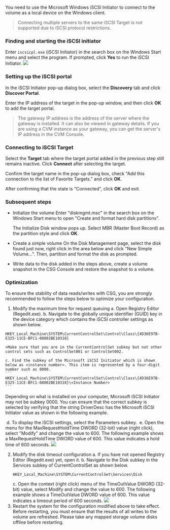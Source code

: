 
You need to use the Microsoft Windows iSCSI Initiator to connect to the volume as a local device on the Windows client.

>Connecting multiple servers to the same iSCSI Target is not supported due to iSCSI protocol restrictions.

### Finding and starting the iSCSI initiator
Enter `iscsicpl.exe` (iSCSI Initiator) in the search box on the Windows Start menu and select the program. If prompted, click **Yes** to run the iSCSI Initiator.
![](https://mc.qcloudimg.com/static/img/ae9a867a22344c46d54d06f8684942c2/image.png)


### Setting up the iSCSI portal
In the iSCSI Initiator pop-up dialog box, select the **Discovery** tab and click **Discover Portal**.

Enter the IP address of the target in the pop-up window, and then click **OK** to add the target portal.
>The gateway IP address is the address of the server where the gateway is installed. It can also be viewed in gateway details. If you are using a CVM instance as your gateway, you can get the server's IP address in the CVM Console.


### Connecting to iSCSI Target
Select the **Target** tab where the target portal added in the previous step still remains inactive. Click **Connect** after selecting the target.


Confirm the target name in the pop-up dialog box, check "Add this connection to the list of Favorite Targets." and click **OK**.


After confirming that the state is "Connected", click **OK** and exit.

### Subsequent steps
- Initialize the volume
  Enter "diskmgmt.msc" in the search box on the Windows Start menu to open "Create and format hard disk partitions".
  
  The Initialize Disk window pops up. Select MBR (Master Boot Record) as the partition style and click **OK**.
  
- Create a simple volume
  On the Disk Management page, select the disk found just now, right click in the area below and click "New Simple Volume...". Then, partition and format the disk as prompted.
  
- Write data to the disk added in the steps above, create a volume snapshot in the CSG Console and restore the snapshot to a volume.

### Optimization
To ensure the stability of data reads/writes with CSG, you are strongly recommended to follow the steps below to optimize your configuration.

1. Modify the maximum time for request queuing
	a.	 Open Registry Editor (Regedit.exe).
	b.	 Navigate to the globally unique identifier (GUID) key in the device category which contains the iSCSI controller settings as shown below.
```
HKEY_Local_Machine\SYSTEM\CurrentControlSet\Control\Class\{4D36E97B-E325-11CE-BFC1-08002BE10318}
```

	>Make sure that you are in the CurrentControlSet subkey but not other control sets such as ControlSet001 or ControlSet002.
	
	c. Find the subkey of the Microsoft iSCSI Initiator which is shown below as <instance number>. This item is represented by a four-digit number such as 0000.
	```
	HKEY_Local_Machine\SYSTEM\CurrentControlSet\Control\Class\{4D36E97B-E325-11CE-BFC1-08002BE10318}\<Instance Number>
	```		
Depending on what is installed on your computer, Microsoft iSCSI Initiator may not be subkey 0000. You can ensure that the correct subkey is selected by verifying that the string DriverDesc has the Microsoft iSCSI Initiator value as shown in the following example.

​	d. To display the iSCSI settings, select the Parameters subkey.
​	e. Open the menu for the MaxRequestHoldTime DWORD (32-bit) value (right click), select "Modify" and change the value to 600. The following example shows a MaxRequestHoldTime DWORD value of 600. This value indicates a hold time of 600 seconds.
![](https://mc.qcloudimg.com/static/img/d72cb08e6a9e92f61254f79a6d1b77f6/iscsi-windows-registry-20.png)
​		

2. Modify the disk timeout configuration
	a.	 If you have not opened Registry Editor (Regedit.exe) yet, open it.
	b. Navigate to the Disk subkey in the Services subkey of CurrentControlSet as shown below.
	```
	HKEY_Local_Machine\SYSTEM\CurrentControlSet\Services\Disk
	```
	c. Open the context (right click) menu of the TimeOutValue DWORD (32-bit) value, select Modify and change the value to 600. The following example shows a TimeOutValue DWORD value of 600. This value indicates a timeout period of 600 seconds.
![](https://mc.qcloudimg.com/static/img/e5c42772f04772539a99825c3d4fe72b/iscsi-windows-registry-30.png)
3. Restart the system for the configuration modified above to take effect.
	Before restarting, you must ensure that the results of all writes to the volume are refreshed. Please take any mapped storage volume disks offline before restarting.


